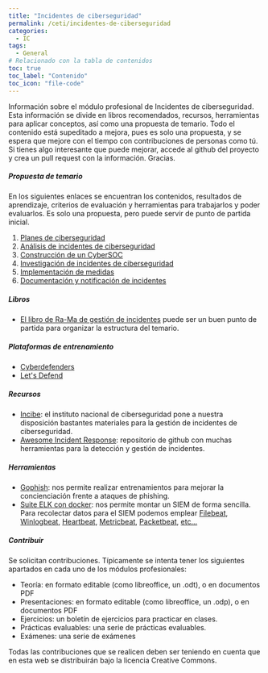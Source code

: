```yaml
---
title: "Incidentes de ciberseguridad"
permalink: /ceti/incidentes-de-ciberseguridad
categories:
  - IC
tags:
  - General
# Relacionado con la tabla de contenidos
toc: true
toc_label: "Contenido"
toc_icon: "file-code"
---
```


Información sobre el módulo profesional de Incidentes de ciberseguridad. Esta información se divide en libros recomendados, recursos, herramientas para aplicar conceptos, así como una propuesta de temario. Todo el contenido está supeditado a mejora, pues es solo una propuesta, y se espera que mejore con el tiempo con contribuciones de personas como tú. Si tienes algo interesante que puede mejorar, accede al github del proyecto y crea un pull request con la información. Gracias.

##### Propuesta de temario

En los siguientes enlaces se encuentran los contenidos, resultados de aprendizaje, criterios de evaluación y herramientas para trabajarlos y poder evaluarlos. Es solo una propuesta, pero puede servir de punto de partida inicial.

1. [Planes de ciberseguridad](/ceti/incidentes-de-ciberseguridad/planes-de-ciberseguridad)
2. [Análisis de incidentes de ciberseguridad](/ceti/incidentes-de-ciberseguridad/analisis-de-incidentes-de-ciberseguridad)
3. [Construcción de un CyberSOC](/ceti/incidentes-de-ciberseguridad/construccion-de-un-cybersoc)
4. [Investigación de incidentes de ciberseguridad](/ceti/incidentes-de-ciberseguridad/investigacion-de-incidentes-de-ciberseguridad)
5. [Implementación de medidas](/ceti/incidentes-de-ciberseguridad/implementacion-de-medidas)
6. [Documentación y notificación de incidentes](/ceti/incidentes-de-ciberseguridad/documentacion-y-notificacion-de-incidentes)

##### Libros

- [El libro de Ra-Ma de gestión de incidentes](https://www.ra-ma.es/libro/gestion-de-incidentes-de-ciberseguridad_139033/) puede ser un buen punto de partida para organizar la estructura del temario.

##### Plataformas de entrenamiento

- [Cyberdefenders](https://cyberdefenders.org/)
- [Let's Defend](https://letsdefend.io/)

##### Recursos

- [Incibe](https://www.incibe.es/protege-tu-empresa/tematicas/gestion-incidentes-seguridad): el instituto nacional de ciberseguridad pone a nuestra disposición bastantes materiales para la gestión de incidentes de ciberseguridad.
- [Awesome Incident Response](https://github.com/meirwah/awesome-incident-response): repositorio de github con muchas herramientas para la detección y gestión de incidentes.

##### Herramientas

- [Gophish](https://getgophish.com/): nos permite realizar entrenamientos para mejorar la concienciación frente a ataques de phishing.
- [Suite ELK con docker](https://hub.docker.com/r/sebp/elk/tags): nos permite montar un SIEM de forma sencilla. Para recolectar datos para el SIEM podemos emplear [Filebeat](https://www.elastic.co/es/beats/filebeat), [Winlogbeat](https://www.elastic.co/es/beats/winlogbeat), [Heartbeat](https://www.elastic.co/es/beats/heartbeat), [Metricbeat](https://www.elastic.co/es/beats/metricbeat), [Packetbeat](https://www.elastic.co/es/beats/packetbeat), [etc...](https://www.elastic.co/es/beats/)

##### Contribuir

Se solicitan contribuciones. Típicamente se intenta tener los siguientes apartados en cada uno de los módulos profesionales:

- Teoría: en formato editable (como libreoffice, un .odt), o en documentos PDF
- Presentaciones: en formato editable (como libreoffice, un .odp), o en documentos PDF
- Ejercicios: un boletín de ejercicios para practicar en clases.
- Prácticas evaluables: una serie de prácticas evaluables.
- Exámenes: una serie de exámenes

Todas las contribuciones que se realicen deben ser teniendo en cuenta que en esta web se distribuirán bajo la licencia Creative Commons.
